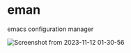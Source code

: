 # eman
emacs configuration manager



![Screenshot from 2023-11-12 01-30-56](https://github.com/metlx/eman/assets/69979277/1c0d5d92-ec10-4ee4-9d2f-c9fc9f28696a)
